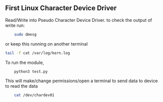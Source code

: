 ## First Linux Character Device Driver

Read/Write into Pseudo Character Device Driver.
to check the output of write run:
```sh
    sudo dmesg
```
or keep this running on another terminal
```sh
tail -f cat /var/log/kern.log
```
To run the module,
```sh
    python3 test.py
```
This will make/change permissions/open a terminal to send data to device
to read the data
```sh
    cat /dev/chardev01
```
